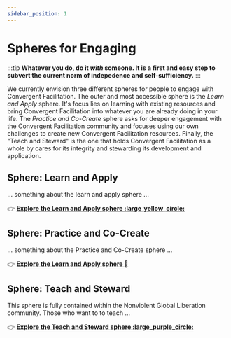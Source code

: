 ```yaml
---
sidebar_position: 1
---
```


# Spheres for Engaging

:::tip
**Whatever you do, do it _with_ someone. It is a first and easy step to subvert the current norm of indepedence and self-sufficiency.**
:::

We currently envision three different spheres for people to engage with Convergent Facilitation. The outer and most accessible sphere is the _Learn and Apply_ sphere. It's focus lies on learning with existing resources and bring Convergent Facilitation into whatever you are already doing in your life. The _Practice and Co-Create_ sphere asks for deeper engagement with the Convergent Facilitation community and focuses using our own challenges to create new Convergent Facilitation resources. Finally, the "Teach and Steward" is the one that holds Convergent Facilitation as a whole by cares for its integrity and stewarding its development and application.

## Sphere: Learn and Apply

... something about the learn and apply sphere ...

:point_right:   **[Explore the Learn and Apply sphere :large_yellow_circle:](/engage/learn-and-apply/purpose-and-mission)**

## Sphere: Practice and Co-Create

... something about the Practice and Co-Create sphere ...

:point_right:   **[Explore the Learn and Apply sphere :red_circle:](/engage/category/-practice-and-co-create)**



## Sphere: Teach and Steward

This sphere is fully contained within the Nonviolent Global Liberation community. Those who want to to teach ...


:point_right:   **[Explore the Teach and Steward sphere :large_purple_circle:](/engage/category/-teach-and-steward)**
